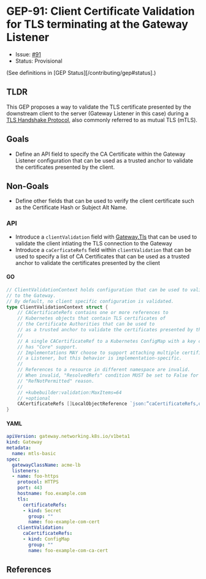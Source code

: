 # GEP-91: Client Certificate Validation for TLS terminating at the Gateway Listener

* Issue: [#91](https://github.com/kubernetes-sigs/gateway-api/issues/91)
* Status: Provisional

(See definitions in [GEP Status][/contributing/gep#status].)

## TLDR

This GEP proposes a way to validate the TLS certificate presented by the downstream client to the server
(Gateway Listener in this case) during a [TLS Handshake Protocol][], also commonly referred to as mutual TLS (mTLS).

## Goals
- Define an API field to specify the CA Certificate within the Gateway Listener configuration that can be used as a trusted anchor to validate the certificates presented by the client.

## Non-Goals
- Define other fields that can be used to verify the client certificate such as the Certificate Hash or Subject Alt Name. 

### API

* Introduce a `clientValidation` field with [Gateway.Tls][] that can be used to validate the client intiating the TLS connection
to the Gateway
* Introduce a `caCerficateRefs` field within `clientValidation` that can be used to specify a list of CA Certificates that
can be used as a trusted anchor to validate the certificates presented by the client

#### GO

```go
// ClientValidationContext holds configuration that can be used to validate the client intiating the TLS connection
// to the Gateway.
// By default, no client specific configuration is validated.
type ClientValidationContext struct {
    // CACertificateRefs contains one or more references to
    // Kubernetes objects that contain TLS certificates of
    // the Certificate Authorities that can be used to
    // as a trusted anchor to validate the certificates presented by the client.
    //
	// A single CACertificateRef to a Kubernetes ConfigMap with a key called `ca.crt`
    // has "Core" support.
	// Implementations MAY choose to support attaching multiple certificates to
	// a Listener, but this behavior is implementation-specific.
	//
	// References to a resource in different namespace are invalid.
	// When invalid, "ResolvedRefs" condition MUST be set to False for this listener with the
	// "RefNotPermitted" reason.
    //
    // +kubebuilder:validation:MaxItems=64
    // +optional
    CACertificateRefs []LocalObjectReference `json:”caCertificateRefs,omitempty”`
}

```

#### YAML

```yaml
apiVersion: gateway.networking.k8s.io/v1beta1
kind: Gateway
metadata:
  name: mtls-basic
spec:
  gatewayClassName: acme-lb
  listeners:
  - name: foo-https
    protocol: HTTPS
    port: 443
    hostname: foo.example.com
    tls:
      certificateRefs:
      - kind: Secret
        group: ""
        name: foo-example-com-cert
    clientValidation:
      caCertificateRefs:
      - kind: ConfigMap
        group: ""
        name: foo-example-com-ca-cert
```

## References

[TLS Handshake Protocol]: https://www.rfc-editor.org/rfc/rfc5246#section-7.4
[Certificate Path Validation]: https://www.rfc-editor.org/rfc/rfc5280#section-6
[Gateway.TLS]: https://gateway-api.sigs.k8s.io/references/spec/#gateway.networking.k8s.io/v1beta1.GatewayTLSConfig
